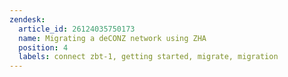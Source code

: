 ```yaml
---
zendesk:
  article_id: 26124035750173
  name: Migrating a deCONZ network using ZHA
  position: 4
  labels: connect zbt-1, getting started, migrate, migration
---
```



